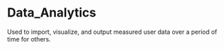 # Data_Analytics
Used to import, visualize, and output measured user data over a period of time for others.
